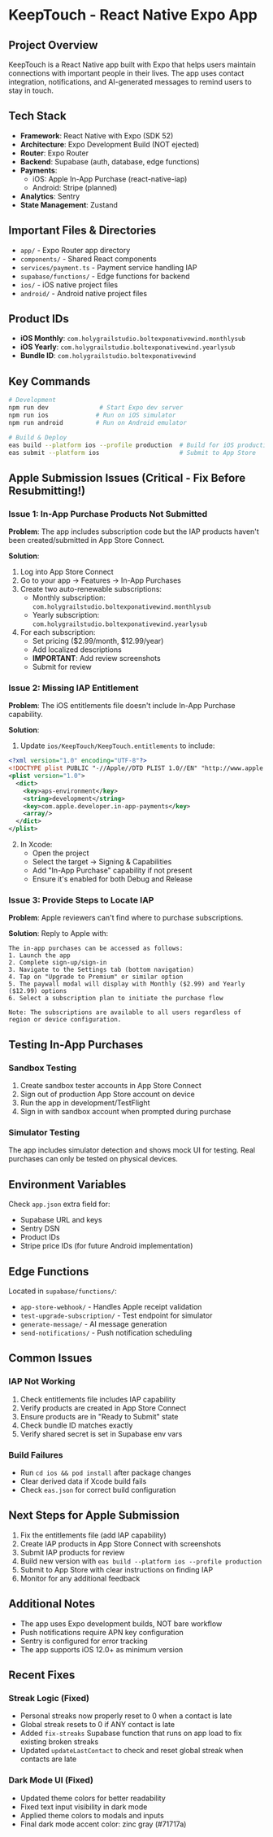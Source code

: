 # KeepTouch - React Native Expo App

## Project Overview
KeepTouch is a React Native app built with Expo that helps users maintain connections with important people in their lives. The app uses contact integration, notifications, and AI-generated messages to remind users to stay in touch.

## Tech Stack
- **Framework**: React Native with Expo (SDK 52)
- **Architecture**: Expo Development Build (NOT ejected)
- **Router**: Expo Router
- **Backend**: Supabase (auth, database, edge functions)
- **Payments**: 
  - iOS: Apple In-App Purchase (react-native-iap)
  - Android: Stripe (planned)
- **Analytics**: Sentry
- **State Management**: Zustand

## Important Files & Directories
- `app/` - Expo Router app directory
- `components/` - Shared React components
- `services/payment.ts` - Payment service handling IAP
- `supabase/functions/` - Edge functions for backend
- `ios/` - iOS native project files
- `android/` - Android native project files

## Product IDs
- **iOS Monthly**: `com.holygrailstudio.boltexponativewind.monthlysub`
- **iOS Yearly**: `com.holygrailstudio.boltexponativewind.yearlysub`
- **Bundle ID**: `com.holygrailstudio.boltexponativewind`

## Key Commands
```bash
# Development
npm run dev              # Start Expo dev server
npm run ios             # Run on iOS simulator
npm run android         # Run on Android emulator

# Build & Deploy
eas build --platform ios --profile production  # Build for iOS production
eas submit --platform ios                      # Submit to App Store
```

## Apple Submission Issues (Critical - Fix Before Resubmitting!)

### Issue 1: In-App Purchase Products Not Submitted
**Problem**: The app includes subscription code but the IAP products haven't been created/submitted in App Store Connect.

**Solution**:
1. Log into App Store Connect
2. Go to your app → Features → In-App Purchases
3. Create two auto-renewable subscriptions:
   - Monthly subscription: `com.holygrailstudio.boltexponativewind.monthlysub`
   - Yearly subscription: `com.holygrailstudio.boltexponativewind.yearlysub`
4. For each subscription:
   - Set pricing ($2.99/month, $12.99/year)
   - Add localized descriptions
   - **IMPORTANT**: Add review screenshots
   - Submit for review

### Issue 2: Missing IAP Entitlement
**Problem**: The iOS entitlements file doesn't include In-App Purchase capability.

**Solution**:
1. Update `ios/KeepTouch/KeepTouch.entitlements` to include:
```xml
<?xml version="1.0" encoding="UTF-8"?>
<!DOCTYPE plist PUBLIC "-//Apple//DTD PLIST 1.0//EN" "http://www.apple.com/DTDs/PropertyList-1.0.dtd">
<plist version="1.0">
  <dict>
    <key>aps-environment</key>
    <string>development</string>
    <key>com.apple.developer.in-app-payments</key>
    <array/>
  </dict>
</plist>
```

2. In Xcode:
   - Open the project
   - Select the target → Signing & Capabilities
   - Add "In-App Purchase" capability if not present
   - Ensure it's enabled for both Debug and Release

### Issue 3: Provide Steps to Locate IAP
**Problem**: Apple reviewers can't find where to purchase subscriptions.

**Solution**: Reply to Apple with:
```
The in-app purchases can be accessed as follows:
1. Launch the app
2. Complete sign-up/sign-in
3. Navigate to the Settings tab (bottom navigation)
4. Tap on "Upgrade to Premium" or similar option
5. The paywall modal will display with Monthly ($2.99) and Yearly ($12.99) options
6. Select a subscription plan to initiate the purchase flow

Note: The subscriptions are available to all users regardless of region or device configuration.
```

## Testing In-App Purchases

### Sandbox Testing
1. Create sandbox tester accounts in App Store Connect
2. Sign out of production App Store account on device
3. Run the app in development/TestFlight
4. Sign in with sandbox account when prompted during purchase

### Simulator Testing
The app includes simulator detection and shows mock UI for testing. Real purchases can only be tested on physical devices.

## Environment Variables
Check `app.json` extra field for:
- Supabase URL and keys
- Sentry DSN
- Product IDs
- Stripe price IDs (for future Android implementation)

## Edge Functions
Located in `supabase/functions/`:
- `app-store-webhook/` - Handles Apple receipt validation
- `test-upgrade-subscription/` - Test endpoint for simulator
- `generate-message/` - AI message generation
- `send-notifications/` - Push notification scheduling

## Common Issues

### IAP Not Working
1. Check entitlements file includes IAP capability
2. Verify products are created in App Store Connect
3. Ensure products are in "Ready to Submit" state
4. Check bundle ID matches exactly
5. Verify shared secret is set in Supabase env vars

### Build Failures
- Run `cd ios && pod install` after package changes
- Clear derived data if Xcode build fails
- Check `eas.json` for correct build configuration

## Next Steps for Apple Submission
1. Fix the entitlements file (add IAP capability)
2. Create IAP products in App Store Connect with screenshots
3. Submit IAP products for review
4. Build new version with `eas build --platform ios --profile production`
5. Submit to App Store with clear instructions on finding IAP
6. Monitor for any additional feedback

## Additional Notes
- The app uses Expo development builds, NOT bare workflow
- Push notifications require APN key configuration
- Sentry is configured for error tracking
- The app supports iOS 12.0+ as minimum version

## Recent Fixes

### Streak Logic (Fixed)
- Personal streaks now properly reset to 0 when a contact is late
- Global streak resets to 0 if ANY contact is late
- Added `fix-streaks` Supabase function that runs on app load to fix existing broken streaks
- Updated `updateLastContact` to check and reset global streak when contacts are late

### Dark Mode UI (Fixed)
- Updated theme colors for better readability
- Fixed text input visibility in dark mode
- Applied theme colors to modals and inputs
- Final dark mode accent color: zinc gray (#71717a)